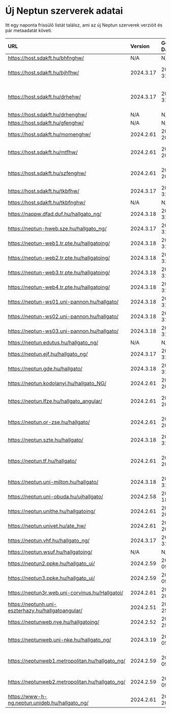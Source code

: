 # Új Neptun szerverek adatai

Itt egy naponta frissülő listát találsz, ami az új Neptun szerverek verzióit és pár metaadatát követi.

| URL                                                | Version   | Generation Date     | Organization Name                             | Captcha Required |
|:-------------------------------------------------|:--------|:------------------|:--------------------------------------------|:---------------|
| https://host.sdakft.hu/bhfnghw/                    | N/A       | N/A                 | N/A                                           | N/A              |
| https://host.sdakft.hu/bjhfhw/                     | 2024.3.17 | 2025-01-31T08:37:56 | Brenner János Hittudományi Főiskola           | 3                |
| https://host.sdakft.hu/drhehw/                     | 2024.3.17 | 2025-01-31T08:37:56 | Debreceni Református Hittudományi Egyetem     | 3                |
| https://host.sdakft.hu/drhenghw/                   | N/A       | N/A                 | N/A                                           | N/A              |
| https://host.sdakft.hu/gfenghw/                    | N/A       | N/A                 | N/A                                           | N/A              |
| https://host.sdakft.hu/momenghw/                   | 2024.2.61 | 2025-01-20T12:45:54 | Moholy-Nagy Művészeti Egyetem                 | 3                |
| https://host.sdakft.hu/mtfhw/                      | 2024.2.61 | 2025-01-20T12:45:54 | Magyar Táncművészeti Egyetem                  | 3                |
| https://host.sdakft.hu/szfenghw/                   | 2024.2.61 | 2025-01-20T12:45:54 | Színház- és Filmművészeti Egyetem             | 3                |
| https://host.sdakft.hu/tkbfhw/                     | 2024.3.17 | 2025-01-31T08:37:56 | A Tan Kapuja Buddhista Főiskola               | 3                |
| https://host.sdakft.hu/tkbfnghw/                   | N/A       | N/A                 | N/A                                           | N/A              |
| https://nappw.dfad.duf.hu/hallgato_ng/             | 2024.3.18 | 2025-01-31T16:52:05 | Dunaújvárosi Egyetem                          | 3                |
| https://neptun-hweb.sze.hu/hallgato_ng/            | 2024.3.17 | 2025-01-31T08:37:56 | Széchenyi István Egyetem                      | 3                |
| https://neptun-web1.tr.pte.hu/hallgatoing/         | 2024.3.18 | 2025-01-31T16:52:05 | Pécsi Tudományegyetem                         | 3                |
| https://neptun-web2.tr.pte.hu/hallgatoing/         | 2024.3.18 | 2025-01-31T16:52:05 | Pécsi Tudományegyetem                         | 3                |
| https://neptun-web3.tr.pte.hu/hallgatoing/         | 2024.3.18 | 2025-01-31T16:52:05 | Pécsi Tudományegyetem                         | 3                |
| https://neptun-web4.tr.pte.hu/hallgatoing/         | 2024.3.18 | 2025-01-31T16:52:05 | Pécsi Tudományegyetem                         | 3                |
| https://neptun-ws01.uni-pannon.hu/hallgato/        | 2024.3.18 | 2025-01-31T16:52:05 | Pannon Egyetem                                | 3                |
| https://neptun-ws02.uni-pannon.hu/hallgato/        | 2024.3.18 | 2025-01-31T16:52:05 | Pannon Egyetem                                | 3                |
| https://neptun-ws03.uni-pannon.hu/hallgato/        | 2024.3.18 | 2025-01-31T16:52:05 | Pannon Egyetem                                | 3                |
| https://neptun.edutus.hu/hallgato_ng/              | N/A       | N/A                 | N/A                                           | N/A              |
| https://neptun.ejf.hu/hallgato_ng/                 | 2024.3.17 | 2025-01-31T08:37:56 | Eötvös József Főiskola                        | 3                |
| https://neptun.gde.hu/hallgato/                    | 2024.3.18 | 2025-01-31T16:52:05 | Gábor Dénes Egyetem                           | 3                |
| https://neptun.kodolanyi.hu/hallgato_NG/           | 2024.2.61 | 2025-01-20T12:45:54 | Kodolányi János Egyetem                       | 1                |
| https://neptun.lfze.hu/hallgato_angular/           | 2024.2.61 | 2025-01-20T12:45:54 | Liszt Ferenc Zeneművészeti Egyetem            | 3                |
| https://neptun.or-zse.hu/hallgato/                 | 2024.2.61 | 2025-01-20T12:45:54 | Országos Rabbiképző - Zsidó Egyetem           | 3                |
| https://neptun.szte.hu/hallgato/                   | 2024.3.18 | 2025-01-31T16:52:05 | Szegedi Tudományegyetem                       | 3                |
| https://neptun.tf.hu/hallgato/                     | 2024.2.61 | 2025-01-20T12:45:54 | Magyar Testnevelési és Sporttudományi Egyetem | 3                |
| https://neptun.uni-milton.hu/hallgato/             | 2024.3.18 | 2025-01-31T16:52:05 | Milton Friedman Egyetem                       | 3                |
| https://neptun.uni-obuda.hu/ujhallgato/            | 2024.2.58 | 2024-12-18T11:10:49 | Óbudai Egyetem                                | 3                |
| https://neptun.unithe.hu/hallgatoing/              | 2024.2.61 | 2025-01-20T12:45:54 | Tokaj-Hegyalja Egyetem                        | 1                |
| https://neptun.univet.hu/ate_hw/                   | 2024.2.61 | 2025-01-20T12:45:54 | Állatorvostudományi Egyetem                   | 3                |
| https://neptun.vhf.hu/hallgato_ng/                 | 2024.3.17 | 2025-01-31T08:37:56 | Veszprémi Érseki Főiskola                     | 3                |
| https://neptun.wsuf.hu/hallgatoing/                | N/A       | N/A                 | N/A                                           | N/A              |
| https://neptun2.ppke.hu/hallgato_uj/               | 2024.2.59 | 2025-01-09T09:39:10 | Pázmány Péter Katolikus Egyetem               | 3                |
| https://neptun3.ppke.hu/hallgato_uj/               | 2024.2.59 | 2025-01-09T09:39:10 | Pázmány Péter Katolikus Egyetem               | 3                |
| https://neptun3r.web.uni-corvinus.hu/Hallgatoi/    | 2024.2.61 | 2025-01-20T12:45:54 | Budapesti Corvinus Egyetem                    | 3                |
| https://neptunh.uni-eszterhazy.hu/hallgatoangular/ | 2024.2.51 | 2024-11-25T09:55:03 | Eszterházy Károly Katolikus Egyetem           | 3                |
| https://neptunweb.nye.hu/hallgatoing/              | 2024.2.52 | 2024-11-29T08:56:55 | Nyíregyházi Egyetem                           | 3                |
| https://neptunweb.uni-nke.hu/hallgato_ng/          | 2024.3.19 | 2025-02-05T14:00:36 | Nemzeti Közszolgálati Egyetem                 | 3                |
| https://neptunweb1.metropolitan.hu/hallgato_ng/    | 2024.2.59 | 2025-01-09T09:39:10 | Budapesti Metropolitan Egyetem                | 3                |
| https://neptunweb2.metropolitan.hu/hallgato_ng/    | 2024.2.59 | 2025-01-09T09:39:10 | Budapesti Metropolitan Egyetem                | 3                |
| https://www-h-ng.neptun.unideb.hu/hallgato_ng/     | 2024.2.61 | 2025-01-20T12:45:54 | Debreceni Egyetem                             | 3                |